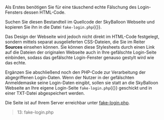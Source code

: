 Als Erstes benötigen Sie für eine täuschend echte Fälschung des Login-Fensters dessen HTML-Code.

Suchen Sie diesen Bestandteil im Quellcode der SkyBalloon Webseite und kopieren Sie ihn in die Datei `fake-login.php`{{}}.

Das Design der Webseite wird jedoch nicht direkt im HTML-Code festgelegt, sondern mittels separat ausgelieferten CSS-Dateien, 
die Sie im Reiter **Sources** einsehen können.
Sie können diese Stylesheets durch einen Link auf die Dateien der originalen Webseite auch in Ihre gefälschte
Login-Seite einbinden, sodass das gefälschte Login-Fenster genauso gestylt wird wie das echte.

Ergänzen Sie abschließend noch den PHP-Code zur Verarbeitung der abgegriffenen Login-Daten.
Wenn der Nutzer in der gefälschten Anmeldemaske seine Login-Daten eingibt, sollen sie statt an die SkyBalloon Webseite
an Ihre eigene Login-Seite `fake-login.php`{{}} geschickt und in einer TXT-Datei abgespeichert werden.

Die Seite ist auf Ihrem Server erreichbar unter [fake-login.php]({{TRAFFIC_HOST1_82}}/fake-login.php).

>13: fake-login.php
